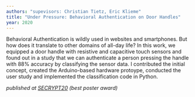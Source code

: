 ```yaml
---
authors: "supevisors: Christian Tietz, Eric Klieme"
title: "Under Pressure: Behavioral Authentication on Door Handles"
year: 2020
---
```


Behavioral Authentication is wildly used in websites and smartphones. But how does it translate to other domains of all-day life? In this work, we equipped a door handle with resistive and capacitive touch sensors and found out in a study that we can authenticate a person pressing the handle with 88% accuracy by classifying the sensor data.
I contributed the initial concept, created the Arduino-based hardware protoype, conducted the user study and implemented the classification code in Python.

*published at [SECRYPT20](https://www.scitepress.org/Link.aspx?doi=10.5220/0009818805650571) (best poster award)*